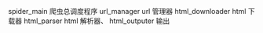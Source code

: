 spider_main 爬虫总调度程序
url_manager url 管理器
html_downloader html 下载器
html_parser html 解析器、
html_outputer 输出
